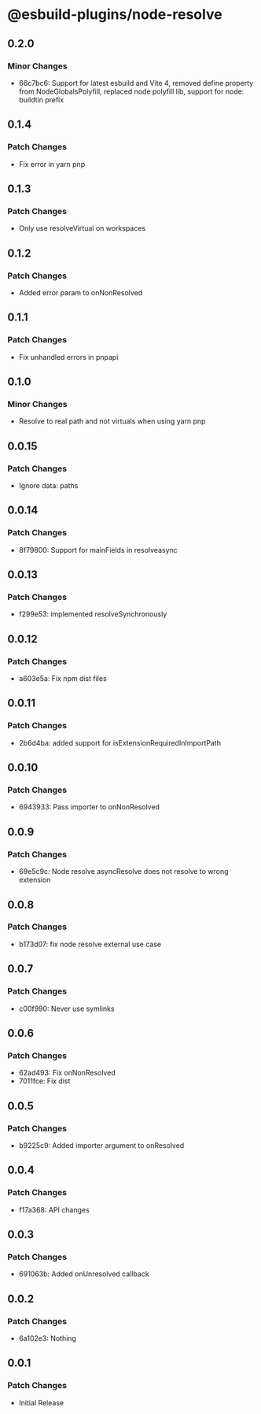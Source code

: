 # @esbuild-plugins/node-resolve

## 0.2.0

### Minor Changes

-   66c7bc6: Support for latest esbuild and Vite 4, removed define property from NodeGlobalsPolyfill, replaced node polyfill lib, support for node: buildtin prefix

## 0.1.4

### Patch Changes

-   Fix error in yarn pnp

## 0.1.3

### Patch Changes

-   Only use resolveVirtual on workspaces

## 0.1.2

### Patch Changes

-   Added error param to onNonResolved

## 0.1.1

### Patch Changes

-   Fix unhandled errors in pnpapi

## 0.1.0

### Minor Changes

-   Resolve to real path and not virtuals when using yarn pnp

## 0.0.15

### Patch Changes

-   Ignore data: paths

## 0.0.14

### Patch Changes

-   8f79800: Support for mainFields in resolveasync

## 0.0.13

### Patch Changes

-   f299e53: implemented resolveSynchronously

## 0.0.12

### Patch Changes

-   a603e5a: Fix npm dist files

## 0.0.11

### Patch Changes

-   2b6d4ba: added support for isExtensionRequiredInImportPath

## 0.0.10

### Patch Changes

-   6943933: Pass importer to onNonResolved

## 0.0.9

### Patch Changes

-   69e5c9c: Node resolve asyncResolve does not resolve to wrong extension

## 0.0.8

### Patch Changes

-   b173d07: fix node resolve external use case

## 0.0.7

### Patch Changes

-   c00f990: Never use symlinks

## 0.0.6

### Patch Changes

-   62ad493: Fix onNonResolved
-   7011fce: Fix dist

## 0.0.5

### Patch Changes

-   b9225c9: Added importer argument to onResolved

## 0.0.4

### Patch Changes

-   f17a368: API changes

## 0.0.3

### Patch Changes

-   691063b: Added onUnresolved callback

## 0.0.2

### Patch Changes

-   6a102e3: Nothing

## 0.0.1

### Patch Changes

-   Initial Release
